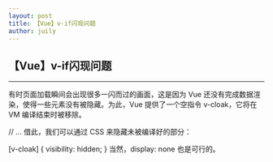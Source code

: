 ```yaml
---
layout: post
title: 【Vue】v-if闪现问题
author: juily
---
```

## 【Vue】v-if闪现问题
-----


有时页面加载瞬间会出现很多一闪而过的画面，这是因为 Vue 还没有完成数据渲染，使得一些元素没有被隐藏。为此，Vue 提供了一个空指令 v-cloak，它将在 VM 编译结束时被移除。

<body v-cloak>
    // ...
</body>
借此，我们可以通过 CSS 来隐藏未被编译好的部分：

[v-cloak] {
    visibility: hidden;
}
当然，display: none 也是可行的。